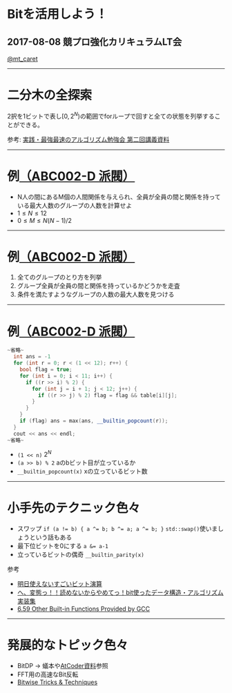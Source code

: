 # Bitを活用しよう！

## 2017-08-08 競プロ強化カリキュラムLT会

[@mt_caret](https://twitter.com/mt_caret)

---

# 二分木の全探索

2択を1ビットで表し$[0,2^N)$の範囲でforループで回すと全ての状態を列挙することができる。

参考: [実践・最強最速のアルゴリズム勉強会 第二回講義資料](https://www.slideshare.net/chokudai/wap-atcoder2)
 
---

# 例[（ABC002-D 派閥）](http://abc002.contest.atcoder.jp/tasks/abc002_4)

- N人の間にあるM個の人間関係を与えられ、全員が全員の間と関係を持っている最大人数のグループの人数を計算せよ
- $1 \leq N \leq 12$
- $0 \leq M \leq N(N-1)/2$

---

# 例[（ABC002-D 派閥）](http://abc002.contest.atcoder.jp/tasks/abc002_4)

1. 全てのグループのとり方を列挙
2. グループ全員が全員の間と関係を持っているかどうかを走査
3. 条件を満たすようなグループの人数の最大人数を見つける

---

# 例[（ABC002-D 派閥）](http://abc002.contest.atcoder.jp/tasks/abc002_4)

```cpp
~省略~
  int ans = -1
  for (int r = 0; r < (1 << 12); r++) {
    bool flag = true;
    for (int i = 0; i < 11; i++) {
      if ((r >> i) % 2) {
        for (int j = i + 1; j < 12; j++) {
          if ((r >> j) % 2) flag = flag && table[i][j];
        }
      }
    }
    if (flag) ans = max(ans, __builtin_popcount(r));
  }
  cout << ans << endl;
~省略~
```

- `(1 << n)` $2^N$
- `(a >> b) % 2` aのbビット目が立っているか
- `__builtin_popcount(x)` xの立っているビット数

---

# 小手先のテクニック色々

- スワップ `if (a != b) { a ^= b; b ^= a; a ^= b; }`
`std::swap()`使いましょうという話もある
- 最下位ビットを0にする `a &= a-1`
- 立っているビットの偶奇 `__builtin_parity(x)`

参考

- [明日使えないすごいビット演算](https://www.slideshare.net/KMC_JP/slide-www)
- [へ、変態っ！！読めないからやめてっ！bit使ったデータ構造・アルゴリズム実装集](http://d.hatena.ne.jp/jetbead/20121202/1354406422)
- [6.59 Other Built-in Functions Provided by GCC](https://gcc.gnu.org/onlinedocs/gcc/Other-Builtins.html)

---

# 発展的なトピック色々

- BitDP → 蟻本や[AtCoder資料](https://www.slideshare.net/chokudai/wap-atcoder4)参照
- FFT用の高速なBit反転
- [Bitwise Tricks & Techniques](http://d.hatena.ne.jp/Darsein/20121219/1355933175)
